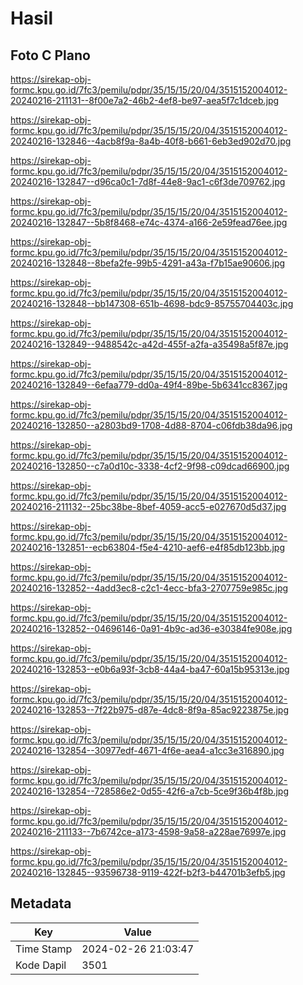 # Hasil

## Foto C Plano

https://sirekap-obj-formc.kpu.go.id/7fc3/pemilu/pdpr/35/15/15/20/04/3515152004012-20240216-211131--8f00e7a2-46b2-4ef8-be97-aea5f7c1dceb.jpg

https://sirekap-obj-formc.kpu.go.id/7fc3/pemilu/pdpr/35/15/15/20/04/3515152004012-20240216-132846--4acb8f9a-8a4b-40f8-b661-6eb3ed902d70.jpg

https://sirekap-obj-formc.kpu.go.id/7fc3/pemilu/pdpr/35/15/15/20/04/3515152004012-20240216-132847--d96ca0c1-7d8f-44e8-9ac1-c6f3de709762.jpg

https://sirekap-obj-formc.kpu.go.id/7fc3/pemilu/pdpr/35/15/15/20/04/3515152004012-20240216-132847--5b8f8468-e74c-4374-a166-2e59fead76ee.jpg

https://sirekap-obj-formc.kpu.go.id/7fc3/pemilu/pdpr/35/15/15/20/04/3515152004012-20240216-132848--8befa2fe-99b5-4291-a43a-f7b15ae90606.jpg

https://sirekap-obj-formc.kpu.go.id/7fc3/pemilu/pdpr/35/15/15/20/04/3515152004012-20240216-132848--bb147308-651b-4698-bdc9-85755704403c.jpg

https://sirekap-obj-formc.kpu.go.id/7fc3/pemilu/pdpr/35/15/15/20/04/3515152004012-20240216-132849--9488542c-a42d-455f-a2fa-a35498a5f87e.jpg

https://sirekap-obj-formc.kpu.go.id/7fc3/pemilu/pdpr/35/15/15/20/04/3515152004012-20240216-132849--6efaa779-dd0a-49f4-89be-5b6341cc8367.jpg

https://sirekap-obj-formc.kpu.go.id/7fc3/pemilu/pdpr/35/15/15/20/04/3515152004012-20240216-132850--a2803bd9-1708-4d88-8704-c06fdb38da96.jpg

https://sirekap-obj-formc.kpu.go.id/7fc3/pemilu/pdpr/35/15/15/20/04/3515152004012-20240216-132850--c7a0d10c-3338-4cf2-9f98-c09dcad66900.jpg

https://sirekap-obj-formc.kpu.go.id/7fc3/pemilu/pdpr/35/15/15/20/04/3515152004012-20240216-211132--25bc38be-8bef-4059-acc5-e027670d5d37.jpg

https://sirekap-obj-formc.kpu.go.id/7fc3/pemilu/pdpr/35/15/15/20/04/3515152004012-20240216-132851--ecb63804-f5e4-4210-aef6-e4f85db123bb.jpg

https://sirekap-obj-formc.kpu.go.id/7fc3/pemilu/pdpr/35/15/15/20/04/3515152004012-20240216-132852--4add3ec8-c2c1-4ecc-bfa3-2707759e985c.jpg

https://sirekap-obj-formc.kpu.go.id/7fc3/pemilu/pdpr/35/15/15/20/04/3515152004012-20240216-132852--04696146-0a91-4b9c-ad36-e30384fe908e.jpg

https://sirekap-obj-formc.kpu.go.id/7fc3/pemilu/pdpr/35/15/15/20/04/3515152004012-20240216-132853--e0b6a93f-3cb8-44a4-ba47-60a15b95313e.jpg

https://sirekap-obj-formc.kpu.go.id/7fc3/pemilu/pdpr/35/15/15/20/04/3515152004012-20240216-132853--7f22b975-d87e-4dc8-8f9a-85ac9223875e.jpg

https://sirekap-obj-formc.kpu.go.id/7fc3/pemilu/pdpr/35/15/15/20/04/3515152004012-20240216-132854--30977edf-4671-4f6e-aea4-a1cc3e316890.jpg

https://sirekap-obj-formc.kpu.go.id/7fc3/pemilu/pdpr/35/15/15/20/04/3515152004012-20240216-132854--728586e2-0d55-42f6-a7cb-5ce9f36b4f8b.jpg

https://sirekap-obj-formc.kpu.go.id/7fc3/pemilu/pdpr/35/15/15/20/04/3515152004012-20240216-211133--7b6742ce-a173-4598-9a58-a228ae76997e.jpg

https://sirekap-obj-formc.kpu.go.id/7fc3/pemilu/pdpr/35/15/15/20/04/3515152004012-20240216-132845--93596738-9119-422f-b2f3-b44701b3efb5.jpg


## Metadata

| Key        | Value               |
| ---------- | ------------------- |
| Time Stamp | 2024-02-26 21:03:47 |
| Kode Dapil | 3501                |



